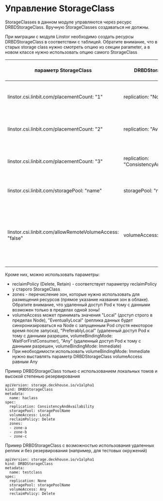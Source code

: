 # Управление StorageClass

StorageClasses в данном модуле управляются через ресурс DRBDStorageClass. Вручную StorageClasses создаваться не должны.


При миграции с модуля Linstor необходимо создать ресурсы DRBDStorageClass в соответствии с таблицей.
Обратите внимание, что в старых storage class нужно смотреть опцию из секции parameter, а в новом классе нужно использовать опцию самого StorageClass  

| параметр StorageClass                     | DRBDStorageClass      | Параметр по умолчанию | Примечания                                                     |
|-------------------------------------------|-----------------------|-|----------------------------------------------------------------|
| linstor.csi.linbit.com/placementCount: "1" | replication: "None"   | | Будет создаваться одна реплика тома с данными                  |
| linstor.csi.linbit.com/placementCount: "2" | replication: "Availability" | | Будет создаваться две реплики тома с данными.                  |
| linstor.csi.linbit.com/placementCount: "3" | replication: "ConsistencyAndAvailability" | да | Будет создаваться три реплики тома с данными                   |
| linstor.csi.linbit.com/storagePool: "name" | storagePool: "name"   | | Название используемого storage pool для хранения               |
| linstor.csi.linbit.com/allowRemoteVolumeAccess: "false" | volumeAccess: "Local" | | Запрещен удаленный доступ Pod к томам с данными (только локальный доступ к диску в пределах Node) |

Кроме них, можно использовать параметры:

- reclaimPolicy (Delete, Retain) - соответствует параметру reclaimPolicy у старого StorageClass
- zones - перечисление зон, которые нужно использовать для размещения ресурсов (прямое указание названия зон в облаке). Обратите внимание, что удаленный доступ Pod к тому с данными возможен только в пределах одной зоны!
- volumeAccess может принимать значения "Local" (доступ строго в пределах Node), "EventuallyLocal" (реплика данных будет синхронизироваться на Node с запущенным Pod спустя некоторое время после запуска), "PreferablyLocal" (удаленный доступ Pod к тому с данными разрешен, volumeBindingMode: WaitForFirstConsumer), "Any" (удаленный доступ Pod к тому с данными разрешен, volumeBindingMode: Immediate)
- При необходимости использовать volumeBindingMode: Immediate нужно выставлять параметр DRBDStorageClass volumeAccess равным Any

Пример DRBDStorageClass только с использованием локальных томов и высокой степенью резервирования

```
apiVersion: storage.deckhouse.io/v1alpha1
kind: DRBDStorageClass
metadata:
  name: haclass
spec:
  replication: ConsistencyAndAvailability
  storagePool: storagePoolName
  volumeAccess: Local
  reclaimPolicy: Delete
  zones:
  - zone-a
  - zone-b
  - zone-c
```

Пример DRBDStorageClass с возможностью использования удаленных реплик и без резервирования (например, для тестовых окружений)

```
apiVersion: storage.deckhouse.io/v1alpha1
kind: DRBDStorageClass
metadata:
  name: testclass
spec:
  replication: None
  storagePool: storagePoolName
  volumeAccess: Any
  reclaimPolicy: Delete
```

